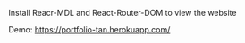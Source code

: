 Install Reacr-MDL and React-Router-DOM to view the website


Demo: https://portfolio-tan.herokuapp.com/

